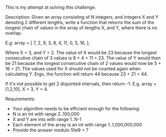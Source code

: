 This is my attempt at solving this challenge.

Description:
Given an array consisting of N integers, and integers X and Y denoting 2 different lengths, write a function that returns the sum of the longest chain of values in the array of lengths X, and Y, where there is no overlap.

E.g:
array = [
    7,
    2,
    9,
    3,
    8,
    4,
    11,
    0,
    5,
    16,
];

Where X = 3, and Y = 2. The value of X would be 23 because the longest consecutive chain of 3 values is 8 + 4 + 11 = 23.
The value of Y would then be 21 because the longest consecutive chain of 2 values would now be 5 + 16 = 21.
The values used for X should not be counted again when calculating Y.
Ergo, the function will return 44 because 23 + 21 = 44.

If it's not possible to get 2 disjointed intervals, then return -1.
E.g. array = [1,2,10], X = 3, Y = 4.

Requirements:
* Your algorithm needs to be efficient enough for the following:
* N is an int with range 2..100,000
* X and Y are ints with range 1..N-1
* Each element of the array is an int with range 1..1,000,000,000
* Provide the answer modulo 10e9 + 7
